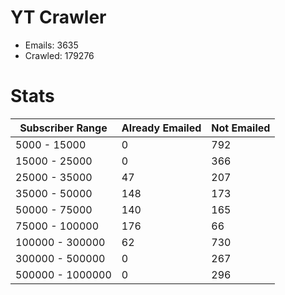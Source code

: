 # YT Crawler
- Emails: 3635
- Crawled: 179276

# Stats
| Subscriber Range  | Already Emailed | Not Emailed |
|-------|-------|-------|
| 5000 - 15000 | 0 | 792 |
| 15000 - 25000 | 0 | 366 |
| 25000 - 35000 | 47 | 207 |
| 35000 - 50000 | 148 | 173 |
| 50000 - 75000 | 140 | 165 |
| 75000 - 100000 | 176 | 66 |
| 100000 - 300000 | 62 | 730 |
| 300000 - 500000 | 0 | 267 |
| 500000 - 1000000 | 0 | 296 |
